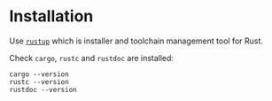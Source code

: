 # Installation

Use [`rustup`](https://www.rustup.rs) which is installer and toolchain
management tool for Rust.

Check `cargo`, `rustc` and `rustdoc` are installed:

    cargo --version
    rustc --version
    rustdoc --version
